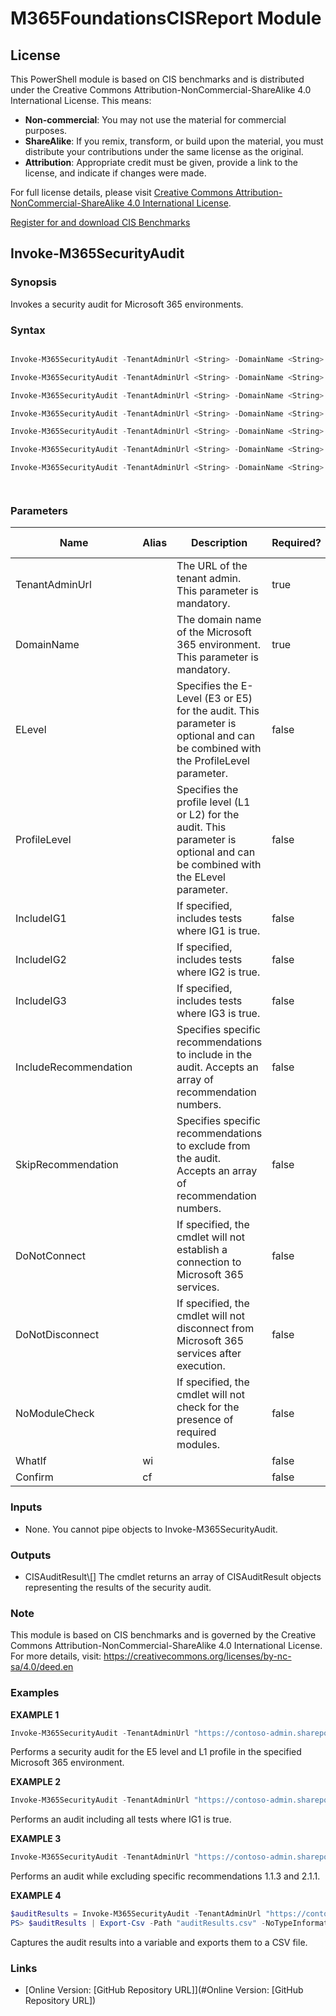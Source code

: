 # M365FoundationsCISReport Module

## License

This PowerShell module is based on CIS benchmarks and is distributed under the Creative Commons Attribution-NonCommercial-ShareAlike 4.0 International License. This means:

- **Non-commercial**: You may not use the material for commercial purposes.
- **ShareAlike**: If you remix, transform, or build upon the material, you must distribute your contributions under the same license as the original.
- **Attribution**: Appropriate credit must be given, provide a link to the license, and indicate if changes were made.

For full license details, please visit [Creative Commons Attribution-NonCommercial-ShareAlike 4.0 International License](https://creativecommons.org/licenses/by-nc-sa/4.0/deed.en).

[Register for and download CIS Benchmarks](https://www.cisecurity.org/cis-benchmarks)

## Invoke-M365SecurityAudit
### Synopsis
Invokes a security audit for Microsoft 365 environments.
### Syntax
```powershell

Invoke-M365SecurityAudit -TenantAdminUrl <String> -DomainName <String> [-DoNotConnect] [-DoNotDisconnect] [-NoModuleCheck] [-WhatIf] [-Confirm] [<CommonParameters>]

Invoke-M365SecurityAudit -TenantAdminUrl <String> -DomainName <String> [-ELevel <String>] [-ProfileLevel <String>] [-DoNotConnect] [-DoNotDisconnect] [-NoModuleCheck] [-WhatIf] [-Confirm] [<CommonParameters>]

Invoke-M365SecurityAudit -TenantAdminUrl <String> -DomainName <String> [-IncludeIG1] [-DoNotConnect] [-DoNotDisconnect] [-NoModuleCheck] [-WhatIf] [-Confirm] [<CommonParameters>]

Invoke-M365SecurityAudit -TenantAdminUrl <String> -DomainName <String> [-IncludeIG2] [-DoNotConnect] [-DoNotDisconnect] [-NoModuleCheck] [-WhatIf] [-Confirm] [<CommonParameters>]

Invoke-M365SecurityAudit -TenantAdminUrl <String> -DomainName <String> [-IncludeIG3] [-DoNotConnect] [-DoNotDisconnect] [-NoModuleCheck] [-WhatIf] [-Confirm] [<CommonParameters>]

Invoke-M365SecurityAudit -TenantAdminUrl <String> -DomainName <String> [-IncludeRecommendation <String[]>] [-DoNotConnect] [-DoNotDisconnect] [-NoModuleCheck] [-WhatIf] [-Confirm] [<CommonParameters>]

Invoke-M365SecurityAudit -TenantAdminUrl <String> -DomainName <String> [-SkipRecommendation <String[]>] [-DoNotConnect] [-DoNotDisconnect] [-NoModuleCheck] [-WhatIf] [-Confirm] [<CommonParameters>]




```
### Parameters
| Name  | Alias  | Description | Required? | Pipeline Input | Default Value |
| - | - | - | - | - | - |
| <nobr>TenantAdminUrl</nobr> |  | The URL of the tenant admin. This parameter is mandatory. | true | false |  |
| <nobr>DomainName</nobr> |  | The domain name of the Microsoft 365 environment. This parameter is mandatory. | true | false |  |
| <nobr>ELevel</nobr> |  | Specifies the E-Level \(E3 or E5\) for the audit. This parameter is optional and can be combined with the ProfileLevel parameter. | false | false |  |
| <nobr>ProfileLevel</nobr> |  | Specifies the profile level \(L1 or L2\) for the audit. This parameter is optional and can be combined with the ELevel parameter. | false | false |  |
| <nobr>IncludeIG1</nobr> |  | If specified, includes tests where IG1 is true. | false | false | False |
| <nobr>IncludeIG2</nobr> |  | If specified, includes tests where IG2 is true. | false | false | False |
| <nobr>IncludeIG3</nobr> |  | If specified, includes tests where IG3 is true. | false | false | False |
| <nobr>IncludeRecommendation</nobr> |  | Specifies specific recommendations to include in the audit. Accepts an array of recommendation numbers. | false | false |  |
| <nobr>SkipRecommendation</nobr> |  | Specifies specific recommendations to exclude from the audit. Accepts an array of recommendation numbers. | false | false |  |
| <nobr>DoNotConnect</nobr> |  | If specified, the cmdlet will not establish a connection to Microsoft 365 services. | false | false | False |
| <nobr>DoNotDisconnect</nobr> |  | If specified, the cmdlet will not disconnect from Microsoft 365 services after execution. | false | false | False |
| <nobr>NoModuleCheck</nobr> |  | If specified, the cmdlet will not check for the presence of required modules. | false | false | False |
| <nobr>WhatIf</nobr> | wi |  | false | false |  |
| <nobr>Confirm</nobr> | cf |  | false | false |  |
### Inputs
 - None. You cannot pipe objects to Invoke-M365SecurityAudit.

### Outputs
 - CISAuditResult\\[\] The cmdlet returns an array of CISAuditResult objects representing the results of the security audit.

### Note
This module is based on CIS benchmarks and is governed by the Creative Commons Attribution-NonCommercial-ShareAlike 4.0 International License. For more details, visit: https://creativecommons.org/licenses/by-nc-sa/4.0/deed.en

### Examples
**EXAMPLE 1**
```powershell
Invoke-M365SecurityAudit -TenantAdminUrl "https://contoso-admin.sharepoint.com" -DomainName "contoso.com" -ELevel "E5" -ProfileLevel "L1"
```
Performs a security audit for the E5 level and L1 profile in the specified Microsoft 365 environment.

**EXAMPLE 2**
```powershell
Invoke-M365SecurityAudit -TenantAdminUrl "https://contoso-admin.sharepoint.com" -DomainName "contoso.com" -IncludeIG1
```
Performs an audit including all tests where IG1 is true.

**EXAMPLE 3**
```powershell
Invoke-M365SecurityAudit -TenantAdminUrl "https://contoso-admin.sharepoint.com" -DomainName "contoso.com" -SkipRecommendation '1.1.3', '2.1.1'
```
Performs an audit while excluding specific recommendations 1.1.3 and 2.1.1.

**EXAMPLE 4**
```powershell
$auditResults = Invoke-M365SecurityAudit -TenantAdminUrl "https://contoso-admin.sharepoint.com" -DomainName "contoso.com"
PS> $auditResults | Export-Csv -Path "auditResults.csv" -NoTypeInformation
```
Captures the audit results into a variable and exports them to a CSV file.

### Links

 - [Online Version: [GitHub Repository URL]](#Online Version: [GitHub Repository URL])
